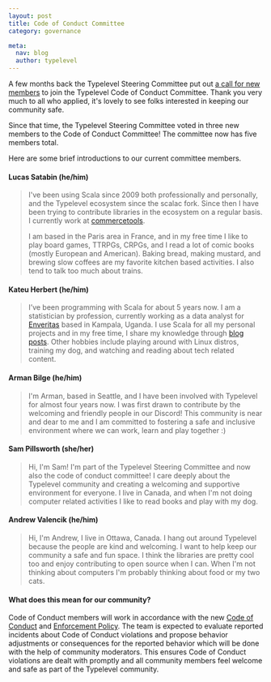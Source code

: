 ```yaml
---
layout: post
title: Code of Conduct Committee
category: governance

meta:
  nav: blog
  author: typelevel
---
```


A few months back the Typelevel Steering Committee put out [a call for new members](https://typelevel.org/blog/2024/08/24/call-for-code-of-conduct-committee-members.html) to join the Typelevel Code of Conduct Committee. Thank you very much to all who applied, it's lovely to see folks interested in keeping our community safe.

Since that time, the Typelevel Steering Committee voted in three new members to the Code of Conduct Committee! The committee now has five members total.

Here are some brief introductions to our current committee members.

#### Lucas Satabin (he/him)

> I've been using Scala since 2009 both professionally and personally, and the Typelevel ecosystem since the scalac fork. Since then I have been trying to contribute libraries in the ecosystem on a regular basis. I currently work at [commercetools](https://commercetools.com/).
>
> I am based in the Paris area in France, and in my free time I like to play board games, TTRPGs, CRPGs, and I read a lot of comic books (mostly European and American). Baking bread, making mustard, and brewing slow coffees are my favorite kitchen based activities. I also tend to talk too much about trains.

#### Kateu Herbert (he/him)

> I’ve been programming with Scala for about 5 years now. I am a statistician by profession, currently working as a data analyst for [Enveritas](https://www.enveritas.org/) based in Kampala, Uganda. I use Scala for all my personal projects and in my free time, I share my knowledge through [blog posts](https://hkateu.github.io/kateuherbert.github.io/). Other hobbies include playing around with Linux distros, training my dog, and watching and reading about tech related content.

#### Arman Bilge (he/him)

> I'm Arman, based in Seattle, and I have been involved with Typelevel for almost four years now. I was first drawn to contribute by the welcoming and friendly people in our Discord! This community is near and dear to me and I am committed to fostering a safe and inclusive environment where we can work, learn and play together :)

#### Sam Pillsworth (she/her)

> Hi, I'm Sam! I'm part of the Typelevel Steering Committee and now also the code of conduct committee! I care deeply about the Typelevel community and creating a welcoming and supportive environment for everyone. I live in Canada, and when I'm not doing computer related activities I like to read books and play with my dog.

#### Andrew Valencik (he/him)

> Hi, I'm Andrew, I live in Ottawa, Canada. I hang out around Typelevel because the people are kind and welcoming. I want to help keep our community a safe and fun space. I think the libraries are pretty cool too and enjoy contributing to open source when I can. When I'm not thinking about computers I'm probably thinking about food or my two cats.

#### What does this mean for our community?
Code of Conduct members will work in accordance with the new [Code of Conduct](https://github.com/typelevel/governance/blob/main/CODE-OF-CONDUCT.md) and [Enforcement Policy](https://github.com/typelevel/governance/blob/main/ENFORCEMENT-POLICY.md). 
The team is expected to evaluate reported incidents about Code of Conduct violations and propose behavior adjustments or consequences for the reported behavior which will be done with the help of community moderators. 
This ensures Code of Conduct violations are dealt with promptly and all community members feel welcome and safe as part of the Typelevel community.